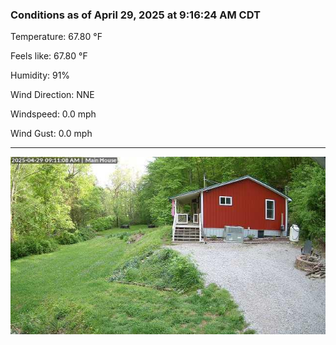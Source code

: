 ### Conditions as of April 29, 2025 at 9:16:24 AM CDT 

Temperature: 67.80 &deg;F

Feels like: 67.80 &deg;F

Humidity: 91%

Wind Direction: NNE

Windspeed: 0.0 mph

Wind Gust: 0.0 mph

---

<img src="./images/latest.jpeg"/>

